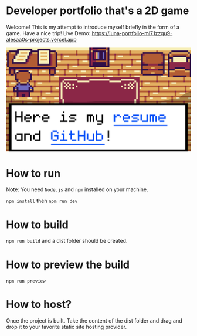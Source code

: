# Developer portfolio that's a 2D game

Welcome! This is my attempt to introduce myself briefly in the form of a game. Have a nice trip!
Live Demo: https://luna-portfolio-ml71zzqu9-alesaa0s-projects.vercel.app

![A screenshot of the project](./developerportfolio.png)

# How to run

Note: You need `Node.js` and `npm` installed on your machine.

`npm install` then `npm run dev`

# How to build

`npm run build` and a dist folder should be created.

# How to preview the build

`npm run preview`

# How to host?

Once the project is built. Take the content of the dist folder and drag and drop it
to your favorite static site hosting provider.
